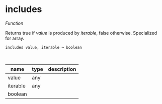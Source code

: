 # includes

_Function_

Returns true if _value_ is produced by _iterable_, false otherwise. Specialized for array.

<pre><code>includes value, iterable &rarr; boolean</code></pre>
<br>

| name | type | description |
|------|------|-------------|
|value|any||
|iterable|any||
|boolean|||


